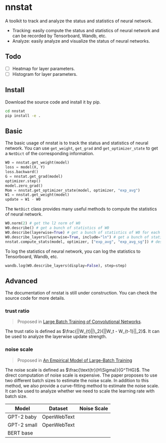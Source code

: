 # nnstat

A toolkit to track and analyze the status and statistics of neural network.

- Tracking: easily compute the status and statistics of neural network and can be recorded by Tensorboard, Wandb, etc.
- Analyze: easily analyze and visualize the status of neural networks.

## Todo

- [ ] Heatmap for layer parameters.
- [ ] Histogram for layer parameters.

## Install

Download the source code and install it by pip.

```bash
cd nnstat
pip install -e .
```

## Basic

The basic usage of nnstat is to track the status and statistics of neural network. You can use `get_weight`, `get_grad` and `get_optimizer_state` to get a `NetDict` of the corresponding information.

```python
W0 = nnstat.get_weight(model)
loss = model(X, Y)
loss.backward()
G = nnstat.get_grad(model)
optimizer.step()
model.zero_grad()
Mom = nnstat.get_optimizer_state(model, optimizer, "exp_avg")
W1 = nnstat.get_weight(model)
update = W1 - W0
```

The `NetDict` class provides many useful methods to compute the statistics of neural network.

```python
W0.norm(2) # get the l2 norm of W0
W0.describe() # get a bunch of statistics of W0
W0.describe(layerwise=True) # get a bunch of statistics of W0 for each layer
W0.describe_layers(layerwise=True, include="ln") # get a bunch of statistics of W0 for each layer whose name contains "ln"
nnstat.compute_stats(model, optimizer, ["exp_avg", "exp_avg_sg"]) # describe weight, grad, optimizer state together
```

To log the statistics of neural network, you can log the statistics to Tensorboard, Wandb, etc.

```python
wandb.log(W0.describe_layers(display=False), step=step)
```

## Advanced

The documentation of nnstat is still under construction. You can check the source code for more details.

### trust ratio

> Proposed in [Large Batch Training of Convolutional Networks](https://arxiv.org/abs/1708.03888).

The trust ratio is defined as $\frac{||W_{t}||\_2}{||W_t - W_{t-1}||_2}$. It can be used to analyze the layerwise update strength.

### noise scale

> Proposed in [An Empirical Model of Large-Batch Training](https://arxiv.org/abs/1812.06162)

The noise scale is defined as $\frac{\text{tr}(H\Sigma)}{G^THG}$. The direct computation of noise scale is expensive. The paper proposes to use two different batch sizes to estimate the noise scale. In addition to this method, we also provide a curve-fitting method to estimate the noise scale. It can be used to analyze whether we need to scale the learning rate with batch size.

| Model       | Dataset     | Noise Scale |
| ----------- | ----------- | ----------- |
| GPT-2 baby  | OpenWebText |             |
| GPT-2 small | OpenWebText |             |
| BERT base   |             |             |

